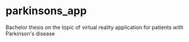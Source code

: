 # parkinsons_app
Bachelor thesis on the topic of virtual reality application for patients with Parkinson's disease
